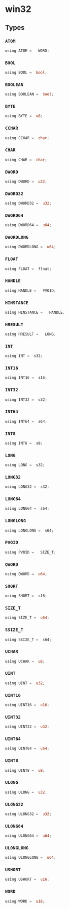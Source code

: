 # win32


## Types

### `ATOM`

```rust
using ATOM =   WORD;
```
### `BOOL`

```rust
using BOOL =  bool;
```
### `BOOLEAN`

```rust
using BOOLEAN =  bool;
```
### `BYTE`

```rust
using BYTE =  u8;
```
### `CCHAR`

```rust
using CCHAR =  char;
```
### `CHAR`

```rust
using CHAR =  char;
```
### `DWORD`

```rust
using DWORD =  u32;
```
### `DWORD32`

```rust
using DWORD32 =  u32;
```
### `DWORD64`

```rust
using DWORD64 =  u64;
```
### `DWORDLONG`

```rust
using DWORDLONG =  u64;
```
### `FLOAT`

```rust
using FLOAT =  float;
```
### `HANDLE`

```rust
using HANDLE =   PVOID;
```
### `HINSTANCE`

```rust
using HINSTANCE =   HANDLE;
```
### `HRESULT`

```rust
using HRESULT =   LONG;
```
### `INT`

```rust
using INT =  s32;
```
### `INT16`

```rust
using INT16 =  s16;
```
### `INT32`

```rust
using INT32 =  s32;
```
### `INT64`

```rust
using INT64 =  s64;
```
### `INT8`

```rust
using INT8 =  s8;
```
### `LONG`

```rust
using LONG =  s32;
```
### `LONG32`

```rust
using LONG32 =  s32;
```
### `LONG64`

```rust
using LONG64 =  s64;
```
### `LONGLONG`

```rust
using LONGLONG =  s64;
```
### `PVOID`

```rust
using PVOID =   SIZE_T;
```
### `QWORD`

```rust
using QWORD =  u64;
```
### `SHORT`

```rust
using SHORT =  s16;
```
### `SIZE_T`

```rust
using SIZE_T =  u64;
```
### `SSIZE_T`

```rust
using SSIZE_T =  s64;
```
### `UCHAR`

```rust
using UCHAR =  u8;
```
### `UINT`

```rust
using UINT =  u32;
```
### `UINT16`

```rust
using UINT16 =  u16;
```
### `UINT32`

```rust
using UINT32 =  u32;
```
### `UINT64`

```rust
using UINT64 =  u64;
```
### `UINT8`

```rust
using UINT8 =  u8;
```
### `ULONG`

```rust
using ULONG =  u32;
```
### `ULONG32`

```rust
using ULONG32 =  u32;
```
### `ULONG64`

```rust
using ULONG64 =  u64;
```
### `ULONGLONG`

```rust
using ULONGLONG =  u64;
```
### `USHORT`

```rust
using USHORT =  u16;
```
### `WORD`

```rust
using WORD =  u16;
```
